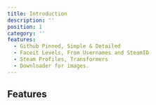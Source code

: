 ```yaml
---
title: Introduction
description: ''
position: 1
category: ''
features:
  - Github Pinned, Simple & Detailed
  - Faceit Levels, From Usernames and SteamID
  - Steam Profiles, Transformers
  - Downloader for images.
---
```


## Features

<list :items="features"></list>
